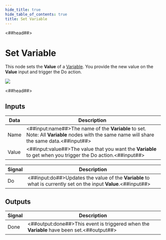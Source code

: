 ```yaml
---
hide_title: true
hide_table_of_contents: true
title: Set Variable
---
```


<##head##>

# Set Variable

This node sets the **Value** of a [Variable](/nodes/data/variable/variable-node). You provide the new value on the **Value** input and trigger the <span className="ndl-signal">Do</span> action.

<div className="ndl-image-with-background l">

![](/nodes/data/variable/variable/variable-1.png)

</div>

<##head##>

## Inputs

| Data                                    | Description                                                                                                                                     |
| --------------------------------------- | ----------------------------------------------------------------------------------------------------------------------------------------------- |
| <span className="ndl-data">Name</span>  | <##input:name##>The name of the **Variable** to set. Note: All **Variable** nodes with the same name will share the same data.<##input##>       |
| <span className="ndl-data">Value</span> | <##input:value##>The value that you want the **Variable** to get when you trigger the <span className="ndl-signal">Do</span> action.<##input##> |

| Signal                                 | Description                                                                                                     |
| -------------------------------------- | --------------------------------------------------------------------------------------------------------------- |
| <span className="ndl-signal">Do</span> | <##input:do##>Updates the value of the **Variable** to what is currently set on the input **Value**.<##input##> |

## Outputs

| Signal                                   | Description                                                                               |
| ---------------------------------------- | ----------------------------------------------------------------------------------------- |
| <span className="ndl-signal">Done</span> | <##output:done##>This event is triggered when the **Variable** have been set.<##output##> |
